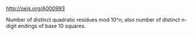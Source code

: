 http://oeis.org/A000993

Number of distinct quadratic residues mod 10^n; also number of distinct n-digit endings of base 10 squares.
